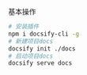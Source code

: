 基本操作

```bash
# 安装插件
npm i docsify-cli -g
# 新建项目docs
docsify init ./docs
# 启动项目docs
docsify serve docs
```